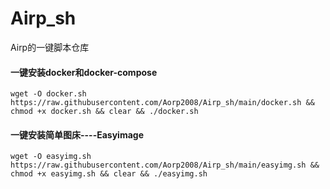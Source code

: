 # Airp_sh
Airp的一键脚本仓库
#### 一键安装docker和docker-compose
```
wget -O docker.sh https://raw.githubusercontent.com/Aorp2008/Airp_sh/main/docker.sh && chmod +x docker.sh && clear && ./docker.sh
```
#### 一键安装简单图床----Easyimage
```
wget -O easyimg.sh https://raw.githubusercontent.com/Aorp2008/Airp_sh/main/easyimg.sh && chmod +x easyimg.sh && clear && ./easyimg.sh
```
